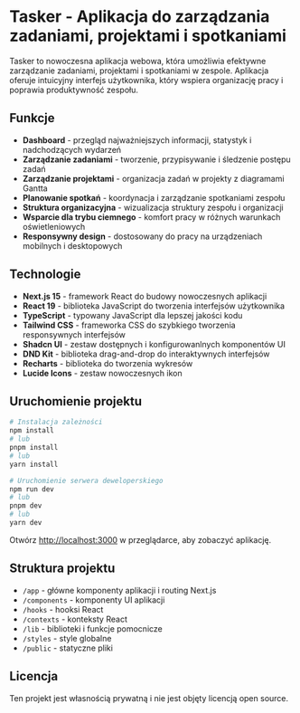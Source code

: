 # Tasker - Aplikacja do zarządzania zadaniami, projektami i spotkaniami

Tasker to nowoczesna aplikacja webowa, która umożliwia efektywne zarządzanie zadaniami, projektami i spotkaniami w zespole. Aplikacja oferuje intuicyjny interfejs użytkownika, który wspiera organizację pracy i poprawia produktywność zespołu.

## Funkcje

- **Dashboard** - przegląd najważniejszych informacji, statystyk i nadchodzących wydarzeń
- **Zarządzanie zadaniami** - tworzenie, przypisywanie i śledzenie postępu zadań
- **Zarządzanie projektami** - organizacja zadań w projekty z diagramami Gantta
- **Planowanie spotkań** - koordynacja i zarządzanie spotkaniami zespołu
- **Struktura organizacyjna** - wizualizacja struktury zespołu i organizacji
- **Wsparcie dla trybu ciemnego** - komfort pracy w różnych warunkach oświetleniowych
- **Responsywny design** - dostosowany do pracy na urządzeniach mobilnych i desktopowych

## Technologie

- **Next.js 15** - framework React do budowy nowoczesnych aplikacji
- **React 19** - biblioteka JavaScript do tworzenia interfejsów użytkownika
- **TypeScript** - typowany JavaScript dla lepszej jakości kodu
- **Tailwind CSS** - frameworka CSS do szybkiego tworzenia responsywnych interfejsów
- **Shadcn UI** - zestaw dostępnych i konfigurowanlnych komponentów UI
- **DND Kit** - biblioteka drag-and-drop do interaktywnych interfejsów
- **Recharts** - biblioteka do tworzenia wykresów
- **Lucide Icons** - zestaw nowoczesnych ikon

## Uruchomienie projektu

```bash
# Instalacja zależności
npm install
# lub
pnpm install
# lub
yarn install

# Uruchomienie serwera deweloperskiego
npm run dev
# lub
pnpm dev
# lub
yarn dev
```

Otwórz [http://localhost:3000](http://localhost:3000) w przeglądarce, aby zobaczyć aplikację.

## Struktura projektu

- `/app` - główne komponenty aplikacji i routing Next.js
- `/components` - komponenty UI aplikacji
- `/hooks` - hooksi React
- `/contexts` - konteksty React
- `/lib` - biblioteki i funkcje pomocnicze
- `/styles` - style globalne
- `/public` - statyczne pliki

## Licencja

Ten projekt jest własnością prywatną i nie jest objęty licencją open source.